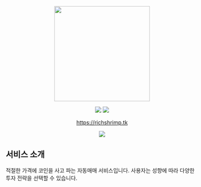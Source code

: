 <p align="center">
  <img src="https://user-images.githubusercontent.com/59993347/188344529-460d6deb-2bad-49c2-a43d-2cddc0e38671.png" height="250">
</p>
<p align="center">
<img src="https://img.shields.io/badge/Made%20with-SpringBoot-blue">
<img src="https://img.shields.io/badge/Service%20begun%20in-2022.08-brigntgreen">
</p>
<p align="center">
  <a href="https://richshrimp.tk/login">https://richshrimp.tk</a>
</p>
<p align="center">
<img src="https://user-images.githubusercontent.com/59993347/188344986-c02703e6-2938-4f0a-af79-1fedeae1639c.jpg">
</p>


## 서비스 소개

적절한 가격에 코인을 사고 파는 자동매매 서비스입니다.
사용자는 성향에 따라 다양한 투자 전략을 선택할 수 있습니다.

